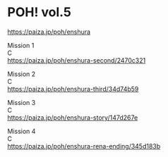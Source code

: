 POH! vol.5
===========================
https://paiza.jp/poh/enshura   



Mission 1  
C  
https://paiza.jp/poh/enshura-second/2470c321  



Mission 2  
C  
https://paiza.jp/poh/enshura-third/34d74b59  



Mission 3  
C  
https://paiza.jp/poh/enshura-story/147d267e  



Mission 4  
C  
https://paiza.jp/poh/enshura-rena-ending/345d183b  





